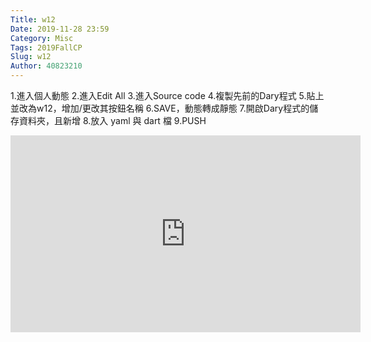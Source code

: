 ```yaml
---
Title: w12
Date: 2019-11-28 23:59
Category: Misc
Tags: 2019FallCP
Slug: w12
Author: 40823210
---
```


1.進入個人動態
2.進入Edit All
3.進入Source code
4.複製先前的Dary程式
5.貼上並改為w12，增加/更改其按鈕名稱
6.SAVE，動態轉成靜態
7.開啟Dary程式的儲存資料夾，且新增
8.放入 yaml 與 dart 檔
9.PUSH

<!-- PELICAN_END_SUMMARY -->

<iframe width="560" height="315" src="https://www.youtube.com/embed/veOs2_YmfCU" frameborder="0" allow="accelerometer; autoplay; encrypted-media; gyroscope; picture-in-picture" allowfullscreen></iframe>